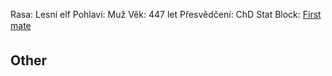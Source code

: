 Rasa: Lesní elf
Pohlaví: Muž
Věk: 447 let
Přesvědčení: ChD
Stat Block: [First mate](https://5e.tools/bestiary.html#pirate%20first%20mate_gos)


## Other